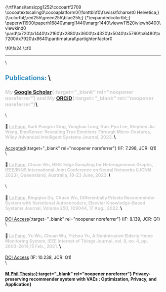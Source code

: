{\rtf1\ansi\ansicpg1252\cocoartf2709
\cocoatextscaling0\cocoaplatform0{\fonttbl\f0\fswiss\fcharset0 Helvetica;}
{\colortbl;\red255\green255\blue255;}
{\*\expandedcolortbl;;}
\paperw11900\paperh16840\margl1440\margr1440\vieww11520\viewh8400\viewkind0
\pard\tx720\tx1440\tx2160\tx2880\tx3600\tx4320\tx5040\tx5760\tx6480\tx7200\tx7920\tx8640\pardirnatural\partightenfactor0

\f0\fs24 \cf0 <hr>\
## <a id="pub"></a> <span style="color: #2E8BC0;">Publications: </span>\
### <span style="color: #cccccc;"> My [Google Scholar](https://scholar.google.com/citations?user=AX-EmRgAAAAJ&hl=en)\{:target="_blank" rel="noopener noreferrer"\} and My [ORCiD](https://orcid.org/0000-0003-1860-4008)\{:target="_blank" rel="noopener noreferrer"\}</span>\
\
#### :page_facing_up:	 <span style="color: #cccccc;"> <u>Le Fang</u>, Sark Pangrui Xing, Yonghao Long, Kun-Pyo Lee, Stephen Jia Wang, EmoSense: Revealing True Emotions Through Micro-Gestures, Wiley Advanced Intelligent Systems Journal, 2023.</span>  \
[Accepted](https://onlinelibrary.wiley.com/journal/26404567)\{:target="_blank" rel="noopener noreferrer"\} (IF: 7.298, JCR: Q1)\
\
#### :page_facing_up:	<span style="color: #cccccc;"> <u>Le Fang</u>, Chuan Wu, HES: Edge Sampling for Heterogeneous Graphs, IEEE/INNS International Joint Conference on Neural Networks (IJCNN 2023), Queensland, Australia, 18-23 June, 2023.</span> \
\
#### :page_facing_up:	 <span style="color: #cccccc;"> <u>Le Fang</u>, Bingqian Du, Chuan Wu, Differentially Private Recommender System with Variational Autoencoders, Elsevier Knowledge-Based Systems Journal, Volume 250, 109044, 17 Aug., 2022. </span> \
[DOI Access](https://doi.org/10.1016/j.knosys.2022.109044)\{:target="_blank" rel="noopener noreferrer"\} (IF: 8.139, JCR: Q1)\
\
#### :page_facing_up:	 <span style="color: #cccccc;"> <u>Le Fang</u>, Yu Wu, Chuan Wu, Yizhou Yu, A Nonintrusive Elderly Home Monitoring System, IEEE Internet of Things Journal, vol. 8, no. 4, pp. 2603-2614,15 Feb., 2021.</span>  \
[DOI Access](https://ieeexplore.ieee.org/document/9177049) (IF: 10.238, JCR: Q1)\
\
#### [M.Phil Thesis:](http://hdl.handle.net/10722/310289)\{:target="_blank" rel="noopener noreferrer"\} Privacy-preserving recommender system with VAEs : Optimization, Privacy, and Application}